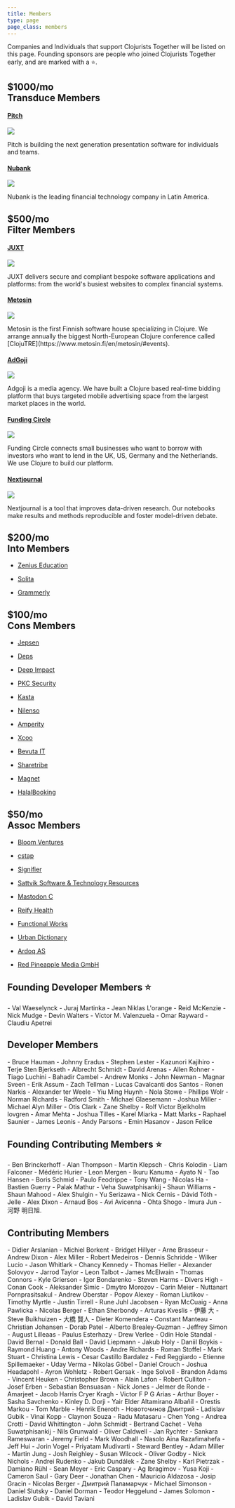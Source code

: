 ```yaml
---
title: Members
type: page
page_class: members
---
```


Companies and Individuals that support Clojurists Together will be listed on this page. Founding sponsors are people who joined Clojurists Together early, and are marked with a ⭐️.

<section class="member-category company filter-member">
<h2><span>$1000/mo</span><br>Transduce Members</h2>

<section class="membership-card">
<h4 class="member"><a href="https://pitch.com" target="_blank">Pitch</a></h4>
<a href="https://pitch.com"><img class="member-logo large" src="/logos/pitch.svg"></a>
<p>Pitch is building the next generation presentation software for individuals and teams.
</p>
</section>

<section class="membership-card">
<h4 class="member"><a href="https://nubank.com.br" target="_blank">Nubank</a></h4>
<a href="https://nubank.com.br"><img class="member-logo large" src="/logos/nubank.png"></a>
<p>Nubank is the leading financial technology company in Latin America.</p>
</section>
</section>

<section class="member-category company filter-member">
<h2><span>$500/mo</span><br>Filter Members</h2>

<section class="membership-card">
<h4 class="member founding"><a href="https://juxt.pro" target="_blank">JUXT</a></h4>
<a href="https://juxt.pro"><img class="member-logo" src="/logos/juxt.svg"></a>
<p>JUXT delivers secure and compliant bespoke software applications and platforms: from the world's busiest websites to complex financial systems.</p>
</section>

<section class="membership-card">
<h4 class="member founding"><a href="https://www.metosin.fi" target="_blank">Metosin</a></h4>
<a href="https://www.metosin.fi"><img class="member-logo" src="/logos/metosin.svg"></a>
<p>Metosin is the first Finnish software house specializing in Clojure. We arrange annually the biggest North-European Clojure conference called [ClojuTRE](https://www.metosin.fi/en/metosin/#events).</p>
</section>

<section class="membership-card">
<h4 class="member"><a href="https://www.adgoji.com" target="_blank">AdGoji</a></h4>
<a href="https://www.adgoji.com"><img class="member-logo" src="/logos/adgoji_logo.svg"></a>
<p>Adgoji is a media agency. We have built a Clojure based real-time bidding platform that buys targeted mobile advertising space from the largest market places in the world.</p>
</section>

<section class="membership-card">
<h4 class="member"><a href="https://www.fundingcircle.com" target="_blank">Funding Circle</a></h4>
<a href="https://www.fundingcircle.com"><img class="member-logo" src="/logos/funding-circle.svg"></a>
<p>Funding Circle connects small businesses who want to borrow with investors who want to lend in the UK, US, Germany and the Netherlands. We use Clojure to build our platform.</p>
</section>

<section class="membership-card">
<h4 class="member"><a href="https://nextjournal.com" target="_blank">Nextjournal</a></h4>
<a href="https://nextjournal.com"><img class="member-logo" src="/logos/nextjournal.svg"></a>
<p>Nextjournal is a tool that improves data-driven research. Our notebooks make results and methods reproducible and foster model-driven debate.</p>
</section>

</section>

<section class="member-lists">

<section class="member-category into-member">
<h2><span>$200/mo</span><br>Into Members</h2>
<section class="membership-card">
<ul><li class="founding member"><a href="http://www.zeniuseducation.com/" target="_blank">Zenius Education</a></li></ul>
<ul><li class="founding member"><a href="http://www.solita.fi/" target="_blank">Solita</a></li></ul>
<ul><li><a href="http://www.zeniuseducation.com/" target="_blank">Grammerly</a></li></ul>
</section>
</section>

<section class="member-category cons-member">
<h2><span>$100/mo</span><br>Cons Members</h2>
<section class="membership-card">
<ul><li class="founding member"><a href="https://jepsen.io/" target="_blank">Jepsen</a></li></ul>
<ul><li class="founding member"><a href="http://www.deps.co/" target="_blank">Deps</a></li></ul>
<ul><li><a href="http://www.deep-impact.ch/" target="_blank">Deep Impact</a></li></ul>
<ul><li><a href="https://www.pkc.io" target="_blank">PKC Security</a></li></ul>
<ul><li><a href="https://kasta.ua" target="_blank">Kasta</a></li></ul>
<ul><li><a href="https://nilenso.com" target="_blank">Nilenso</a></li></ul>
<ul><li><a href="https://amperity.com/" target="_blank">Amperity</a></li></ul>
<ul><li><a href="https://xcoo.jp" target="_blank">Xcoo</a></li></ul>
<ul><li><a href="https://www.bevuta.com/en/" target="_blank">Bevuta IT</a></li></ul>
<ul><li><a href="https://www.sharetribe.com/" target="_blank">Sharetribe</a></li></ul>
<ul><li><a href="https://www.magnet.coop" target="_blank">Magnet</a></li></ul>
<ul><li><a href="https://halalbooking.com/" target="_blank">HalalBooking</a></li></ul>
</section>
</section>

<section class="member-category assoc-member">
<h2><span>$50/mo</span><br>Assoc Members</h2>
<section class="membership-card">
<ul><li class="founding member"><a href="http://bloomventures.io" target="_blank">Bloom Ventures</a></li></ul>
<ul><li class="founding member"><a href="https://cstap.com" target="_blank">cstap</a></li></ul>
<ul><li class="founding member"><a href="http://signifier.jp" target="_blank">Signifier</a></li></ul>
<ul><li><a href="http://www.deepbluelambda.org" target="_blank">Sattvik Software & Technology Resources</a></li></ul>
<ul><li><a href="http://www.mastodonc.com" target="_blank">Mastodon C</a></li></ul>
<ul><li><a href="https://reifyhealth.com" target="_blank">Reify Health</a></li></ul>
<ul><li><a href="https://functional.works-hub.com/" target="_blank">Functional Works</a></li></ul>
<ul><li><a href="https://www.urbandictionary.com/" target="_blank">Urban Dictionary</a></li></ul>
<ul><li><a href="https://www.ardoq.com/)" target="_blank">Ardoq AS</a></li></ul>
<ul><li><a href="http://www.redpineapplemedia.com/" target="_blank">Red Pineapple Media GmbH</a></li></ul>
</section>
</section>

<section class="member-category founding-developer">
<h2>Founding Developer Members ⭐</h2>
<section class="membership-card">
- Val Waeselynck
- Juraj Martinka
- Jean Niklas L'orange
- Reid McKenzie
- Nick Mudge
- Devin Walters
- Víctor M. Valenzuela
- Omar Rayward
- Claudiu Apetrei
</section>
</section>

<section class="member-category developer">
<h2>Developer Members</h2>
<section class="membership-card">
- Bruce Hauman
- Johnny Eradus
- Stephen Lester
- Kazunori Kajihiro
- Terje Sten Bjerkseth
- Albrecht Schmidt
- David Arenas
- Allen Rohner
- Tiago Luchini
- Bahadir Cambel
- Andrew Monks
- John Newman
- Magnar Sveen
- Erik Assum
- Zach Tellman
- Lucas Cavalcanti dos Santos
- Ronen Narkis
- Alexander ter Weele
- Yiu Ming Huynh
- Nola Stowe
- Phillips Wolr
- Norman Richards
- Radford Smith
- Michael Glaesemann
- Joshua Miller
- Michael Alyn Miller
- Otis Clark
- Zane Shelby
- Rolf Victor Bjelkholm lovgren
- Amar Mehta
- Joshua Tilles
- Karel Miarka
- Matt Marks
- Raphael Saunier
- James Leonis
- Andy Parsons
- Emin Hasanov
- Jason Felice
</section>
</section>

<section class="member-category contributing">
<h2>Founding Contributing Members ⭐</h2>
<section class="membership-card">
- Ben Brinckerhoff
- Alan Thompson
- Martin Klepsch
- Chris Kolodin
- Liam Falconer
- Médéric Hurier
- Leon Mergen
- Ikuru Kanuma
- Ayato N
- Tao Hansen
- Boris Schmid
- Paulo Feodrippe
- Tony Wang
- Nicolas Ha
- Bastien Guerry
- Palak Mathur
- Veha Suwatphisankij
- Shaun Williams
- Shaun Mahood
- Alex Shulgin
- Yu Serizawa
- Nick Cernis
- Dávid Tóth
- Jelle
- Alex Dixon
- Arnaud Bos
- Avi Avicenna
- Ohta Shogo
- Imura Jun
- 河野 明日旭.
</section>
</section>

<section class="member-category contributing">
<h2>Contributing Members</h2>
<section class="membership-card">
- Didier Arslanian
- Michiel Borkent
- Bridget Hillyer
- Arne Brasseur
- Andrew Dixon
- Alex Miller
- Robert Medeiros
- Dennis Schridde
- Wilker Lucio
- Jason Whitlark
- Chancy Kennedy
- Thomas Heller
- Alexander Solovyov
- Jarrod Taylor
- Leon Talbot
- James McElwain
- Thomas Connors
- Kyle Grierson
- Igor Bondarenko
- Steven Harms
- Divers High
- Conan Cook
- Aleksander Simic
- Dmytro Morozov
- Carin Meier
- Nuttanart Pornprasitsakul
- Andrew Oberstar
- Popov Alexey
- Roman Liutikov
- Timothy Myrtle
- Justin Tirrell
- Rune Juhl Jacobsen
- Ryan McCuaig
- Anna Pawlicka
- Nicolas Berger
- Ethan Sherbondy
- Arturas Kveslis
- 伊藤 大
- Steve Buikhuizen
- 大橋 賢人
- Dieter Komendera
- Constant Manteau
- Christian Johansen
- Dorab Patel
- Alberto Brealey-Guzman
- Jeffrey Simon
- August Lilleaas
- Paulus Esterhazy
- Drew Verlee
- Odin Hole Standal
- David Bernal
- Donald Ball
- David Liepmann
- Jakub Holy
- Daniil Boykis
- Raymond Huang
- Antony Woods
- Andre Richards
- Roman Stoffel
- Mark Stuart
- Christina Lewis
- Cesar Castillo Bardalez
- Fed Reggiardo
- Etienne Spillemaeker
- Uday Verma
- Nikolas Göbel
- Daniel Crouch
- Joshua Headapohl
- Ayron Wohletz
- Robert Gersak
- Inge Solvoll
- Brandon Adams
- Vincent Heuken
- Christopher Brown
- Alain Lafon
- Robert Culliton
- Josef Erben
- Sebastian Bensuasan
- Nick Jones
- Jelmer de Ronde
- Amarjeet
- Jacob Harris Cryer Kragh
- Victor F P G Arias
- Arthur Boyer
- Sasha Savchenko
- Kinley D. Dorji
- Yair Elder Altamirano Albañil
- Orestis Markou
- Tom Marble
- Henrik Eneroth
- Новоточинов Дмитрий
- Ladislav Gubik
- Vinai Kopp
- Claynon Souza
- Radu Matasaru
- Chen Yong
- Andrea Crotti
- David Whittington
- John Schmidt
- Bertrand Cachet
- Veha Suwatphisankij
- Nils Grunwald
- Oliver Caldwell
- Jan Rychter
- Sankara Rameswaran
- Jeremy Field
- Mark Woodhall
- Nasolo Aina Razafimahefa
- Jeff Hui
- Jorin Vogel
- Priyatam Mudivarti
- Steward Bentley
- Adam Miller
- Martin Jung
- Josh Reighley
- Susan Wilcock
- Oliver Godby
- Nick Nichols
- Andrei Rudenko
- Jakub Dundálek
- Zane Shelby
- Karl Pietrzak
- Damiano Rühl
- Sean Meyer
- Eric Caspary
- Ag Ibragimov
- Yusa Koji
- Cameron Saul
- Gary Deer
- Jonathan Chen
- Mauricio Aldazosa
- Josip Gracin
- Nicolas Berger
- Дмитрий Паламарчук
- Michael Simonson
- Daniel Slutsky
- Daniel Dorman
- Teodor Heggelund
- James Solomon
- Ladislav Gubik
- David Taviani
</section>
</section>
